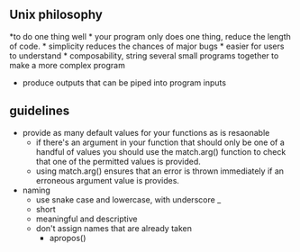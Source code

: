 ## Unix philosophy

*to do one thing well
    * your program only does one thing, reduce the length of code. 
    * simplicity reduces the chances of major bugs
    * easier for users to understand 
    * composability, string several small programs together to make a more complex program
* produce outputs that can be piped into program inputs


## guidelines
* provide as many default values for your functions as is resaonable 
    * if there's an argument in your function that should only be one of a handful of values
    you should use the match.arg() function to check that one of the permitted values is provided.
    * using match.arg() ensures that an error is thrown immediately if an erroneous argument value
    is provides. 
* naming 
    * use snake case and lowercase, with underscore _
    * short
    * meaningful and descriptive 
    * don't assign names that are already taken 
        * apropos()
    
    
